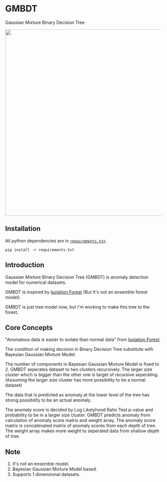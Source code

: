 # GMBDT
Gaussian Mixture Binary Decision Tree
<div align="center">
<p>
   <img width="600" src="https://user-images.githubusercontent.com/99949549/155826201-2f3814ce-d6ca-487a-a320-1d1ba4fadb3b.PNG"></a>
</p>

<div align="left">
  
## Installation
All python dependencies are in [`requirements.txt`](requirements.txt).
```
pip install -r requirements.txt
```  
## Introduction

Gaussian Mixture Binary Decision Tree (GMBDT) is anomaly detection model for numerical datasets.

GMBDT is inspired by [Isolation Forest](https://ieeexplore.ieee.org/document/4781136) (But It's not an ensemble forest model). 

GMBDT is just tree model now, but I'm working to make this tree to the forest.

## Core Concepts

"Anomalous data is easier to isolate than normal data" from [Isolation Forest](https://ieeexplore.ieee.org/document/4781136).
   
The condition of making decision in Binary Decision Tree substitute with Bayesian Gaussian Mixture Model.
   
The number of components in Bayesian Gaussian Mixture Model is fixed to 2.
GMBDT seperates dataset to two clusters recursively. The larger size cluster which is bigger than the other one is target of recursive seperating.
(Assuming the larger size cluster has more possibility to be a normal dataset)

The data that is predicted as anomaly at the lower level of the tree has strong possibility to be an actual anomaly.
  
The anomaly score is decided by Log Likelyhood Ratio Test p-value and probability to be in a larger size cluster.
GMBDT predicts anomaly from calculation of anomaly score matrix and weight array.
The anomaly score matrix is concatenated matrix of anomaly scores from each depth of tree.
The weight array makes more weight to seperated data from shallow depth of tree.
  
## Note

1. It's not an ensemble model.
2. Bayesian Gaussian Mixture Model based.
3. Supports 1 dimensional datasets.
